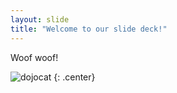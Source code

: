 ```yaml
---
layout: slide
title: "Welcome to our slide deck!"
---
```


Woof woof!

![dojocat](https://octodex.github.com/images/dojocat.jpg)
{: .center}
